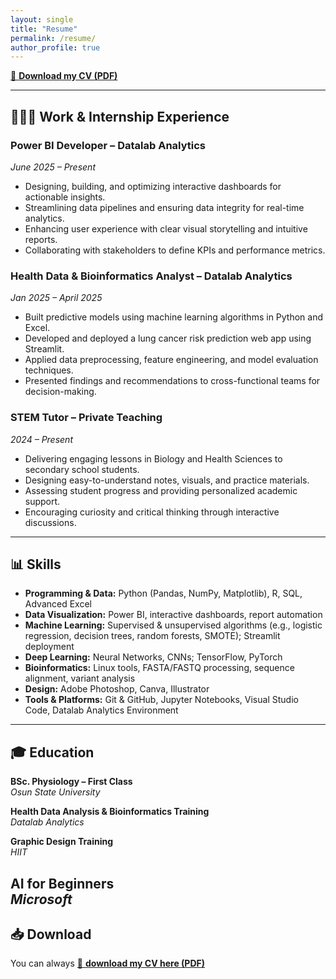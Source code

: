 ```yaml
---
layout: single
title: "Resume"
permalink: /resume/
author_profile: true
---
```


[📄 **Download my CV (PDF)**](/assets/Ayomide_Olagunju_CV.pdf)

---

## 👩🏽‍💼 Work & Internship Experience

### Power BI Developer – Datalab Analytics  
*June 2025 – Present*  
- Designing, building, and optimizing interactive dashboards for actionable insights.  
- Streamlining data pipelines and ensuring data integrity for real-time analytics.  
- Enhancing user experience with clear visual storytelling and intuitive reports.  
- Collaborating with stakeholders to define KPIs and performance metrics.

### Health Data & Bioinformatics Analyst – Datalab Analytics  
*Jan 2025 – April 2025*  
- Built predictive models using machine learning algorithms in Python and Excel.  
- Developed and deployed a lung cancer risk prediction web app using Streamlit.  
- Applied data preprocessing, feature engineering, and model evaluation techniques.  
- Presented findings and recommendations to cross-functional teams for decision-making.

### STEM Tutor – Private Teaching  
*2024 – Present*  
- Delivering engaging lessons in Biology and Health Sciences to secondary school students.  
- Designing easy-to-understand notes, visuals, and practice materials.  
- Assessing student progress and providing personalized academic support.  
- Encouraging curiosity and critical thinking through interactive discussions.

---

## 📊 Skills

- **Programming & Data:** Python (Pandas, NumPy, Matplotlib), R, SQL, Advanced Excel  
- **Data Visualization:** Power BI, interactive dashboards, report automation  
- **Machine Learning:** Supervised & unsupervised algorithms (e.g., logistic regression, decision trees, random forests, SMOTE); Streamlit deployment  
- **Deep Learning:** Neural Networks, CNNs; TensorFlow, PyTorch 
- **Bioinformatics:** Linux tools, FASTA/FASTQ processing, sequence alignment, variant analysis  
- **Design:** Adobe Photoshop, Canva, Illustrator  
- **Tools & Platforms:** Git & GitHub, Jupyter Notebooks, Visual Studio Code, Datalab Analytics Environment

---

## 🎓 Education

**BSc. Physiology – First Class**  
*Osun State University*

**Health Data Analysis & Bioinformatics Training**  
*Datalab Analytics*

**Graphic Design Training**  
*HIIT*

**AI for Beginners**  
*Microsoft*
---

## 📥 Download

You can always [📄 **download my CV here (PDF)**](/assets/Ayomide_Olagunju_CV.pdf)
